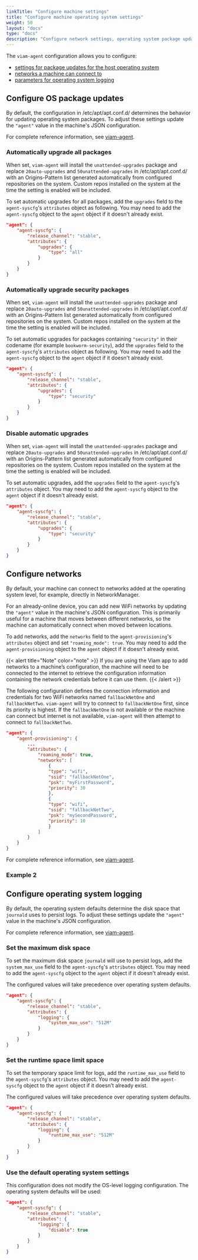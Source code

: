 ```yaml
---
linkTitle: "Configure machine settings"
title: "Configure machine operating system settings"
weight: 50
layout: "docs"
type: "docs"
description: "Configure network settings, operating system package updates and logging defaults."
---
```


The `viam-agent` configuration allows you to configure:

- [settings for package updates for the host operating system](#configure-os-package-updates)
- [networks a machine can connect to](#configure-networks)
- [parameters for operating system logging](#configure-operating-system-logging)

## Configure OS package updates

By default, the configuration in <FILE>/etc/apt/apt.conf.d/</FILE> determines the behavior for updating operating system packages.
To adjust these settings update the `"agent"` value in the machine's JSON configuration.

For complete reference information, see [viam-agent](/configure/agent/#agent-syscfg).

### Automatically upgrade all packages

When set, `viam-agent` will install the `unattended-upgrades` package and replace `20auto-upgrades` and `50unattended-upgrades` in <FILE>/etc/apt/apt.conf.d/</FILE> with an Origins-Pattern list generated automatically from configured repositories on the system.
Custom repos installed on the system at the time the setting is enabled will be included.

To set automatic upgrades for all packages, add the `upgrades` field to the `agent-syscfg`'s `attributes` object as following.
You may need to add the `agent-syscfg` object to the `agent` object if it doesn't already exist.


```json
"agent": {
    "agent-syscfg": {
        "release_channel": "stable",
        "attributes": {
            "upgrades": {
                "type": "all"
            }
        }
    }
}
```

### Automatically upgrade security packages

When set, `viam-agent` will install the `unattended-upgrades` package and replace `20auto-upgrades` and `50unattended-upgrades` in <FILE>/etc/apt/apt.conf.d/</FILE> with an Origins-Pattern list generated automatically from configured repositories on the system.
Custom repos installed on the system at the time the setting is enabled will be included.

To set automatic upgrades for packages containing `"security"` in their codename (for example `bookworm-security`), add the `upgrades` field to the `agent-syscfg`'s `attributes` object as following.
You may need to add the `agent-syscfg` object to the `agent` object if it doesn't already exist.

```json
"agent": {
    "agent-syscfg": {
        "release_channel": "stable",
        "attributes": {
            "upgrades": {
                "type": "security"
            }
        }
    }
}
```

### Disable automatic upgrades

When set, `viam-agent` will install the `unattended-upgrades` package and replace `20auto-upgrades` and `50unattended-upgrades` in <FILE>/etc/apt/apt.conf.d/</FILE> with an Origins-Pattern list generated automatically from configured repositories on the system.
Custom repos installed on the system at the time the setting is enabled will be included.

To set automatic upgrades, add the `upgrades` field to the `agent-syscfg`'s `attributes` object.
You may need to add the `agent-syscfg` object to the `agent` object if it doesn't already exist.

```json
"agent": {
    "agent-syscfg": {
        "release_channel": "stable",
        "attributes": {
            "upgrades": {
                "type": "security"
            }
        }
    }
}
```

## Configure networks

By default, your machine can connect to networks added at the operating system level, for example, directly in NetworkManager.

For an already-online device, you can add new WiFi networks by updating the `"agent"` value in the machine's JSON configuration.
This is primarily useful for a machine that moves between different networks, so the machine can automatically connect when moved between locations.

To add networks, add the `networks` field to the `agent-provisioning`'s `attributes` object and set `"roaming_mode": true`.
You may need to add the `agent-provisioning` object to the `agent` object if it doesn't already exist.

{{< alert title="Note" color="note" >}}
If you are using the Viam app to add networks to a machine’s configuration, the machine will need to be connected to the internet to retrieve the configuration information containing the network credentials before it can use them.
{{< /alert >}}

The following configuration defines the connection information and credentials for two WiFi networks named `fallbackNetOne` and `fallbackNetTwo`.
`viam-agent` will try to connect to `fallbackNetOne` first, since its priority is highest.
If the `fallbackNetOne` is not available or the machine can connect but internet is not available, `viam-agent` will then attempt to connect to `fallbackNetTwo`.

```json
"agent": {
    "agent-provisioning": {
        ...
        "attributes": {
            "roaming_mode": true,
            "networks": [
                {
                "type": "wifi",
                "ssid": "fallbackNetOne",
                "psk": "myFirstPassword",
                "priority": 30
                },
                {
                "type": "wifi",
                "ssid": "fallbackNetTwo",
                "psk": "mySecondPassword",
                "priority": 10
                }
            ]
        }
    }
}
```

For complete reference information, see [viam-agent](/configure/agent/#networks).

### Example 2



## Configure operating system logging

By default, the operating system defaults determine the disk space that `journald` uses to persist logs.
To adjust these settings update the `"agent"` value in the machine's JSON configuration.

For complete reference information, see [viam-agent](/configure/agent/#agent-syscfg).

### Set the maximum disk space

To set the maximum disk space `journald` will use to persist logs, add the `system_max_use` field to the `agent-syscfg`'s `attributes` object.
You may need to add the `agent-syscfg` object to the `agent` object if it doesn't already exist.

The configured values will take precedence over operating system defaults.

```json
"agent": {
    "agent-syscfg": {
        "release_channel": "stable",
        "attributes": {
            "logging": {
                "system_max_use": "512M"
            }
        }
    }
}
```

### Set the runtime space limit space

To set the temporary space limit for logs, add the `runtime_max_use` field to the `agent-syscfg`'s `attributes` object.
You may need to add the `agent-syscfg` object to the `agent` object if it doesn't already exist.

The configured values will take precedence over operating system defaults.

```json
"agent": {
    "agent-syscfg": {
        "release_channel": "stable",
        "attributes": {
            "logging": {
                "runtime_max_use": "512M"
            }
        }
    }
}
```

### Use the default operating system settings

This configuration does not modify the OS-level logging configuration.
The operating system defaults will be used:

```json
"agent": {
    "agent-syscfg": {
        "release_channel": "stable",
        "attributes": {
            "logging": {
                "disable": true
            }
        }
    }
}
```
